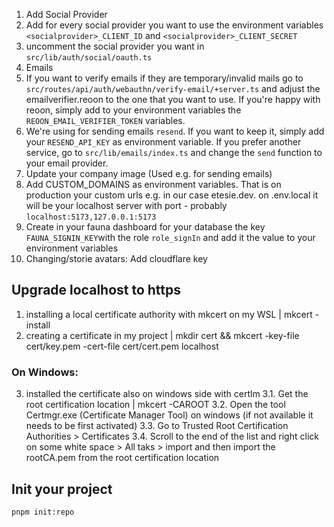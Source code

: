 1. Add Social Provider
  2. Add for every social provider you want to use the environment variables `<socialprovider>_CLIENT_ID` and `<socialprovider>_CLIENT_SECRET`
  3. uncomment the social provider you want in `src/lib/auth/social/oauth.ts`
2. Emails
  1. If you want to verify emails if they are temporary/invalid mails go to `src/routes/api/auth/webauthn/verify-email/+server.ts` and adjust the emailverifier.reoon to the one that you want to use. If you're happy with reoon, simply add to your environment variables the `REOON_EMAIL_VERIFIER_TOKEN` variables.
  2. We're using for sending emails `resend`. If you want to keep it, simply add your `RESEND_API_KEY` as environment variable. If you prefer another service, go to `src/lib/emails/index.ts` and change the `send` function to your email provider.
  3. Update your company image (Used e.g. for sending emails)
3. Add CUSTOM_DOMAINS as environment variables. That is on production your custom urls e.g. in our case etesie.dev. on .env.local it will be your localhost server with port - probably `localhost:5173,127.0.0.1:5173`
4. Create in your fauna dashboard for your database the key `FAUNA_SIGNIN_KEY`with the role `role_signIn` and add it the value to your environment variables
5. Changing/storie avatars: Add cloudflare key 




## Upgrade localhost to https

1. installing a local certificate authority with mkcert on my WSL | mkcert -install
2. creating a certificate in my project | mkdir cert && mkcert -key-file cert/key.pem -cert-file cert/cert.pem localhost

### On Windows:
3. installed the certificate also on windows side with certlm
3.1. Get the root certification location | mkcert -CAROOT
3.2. Open the tool Certmgr.exe (Certificate Manager Tool) on windows (if not available it needs to be first activated)
3.3. Go to Trusted Root Certification Authorities > Certificates
3.4. Scroll to the end of the list and right click on some white space > All taks > import and then import the rootCA.pem from the root certification location

## Init your project

`pnpm init:repo`
